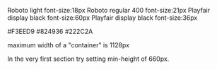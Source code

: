 <!-- fonts -->

Roboto light  font-size:18px
Roboto regular 400 font-size:21px
Playfair display black  font-size:60px
Playfair display black font-size:36px

<!-- Colors -->

#F3EED9
#824936
#222C2A


<!-- Layout -->

maximum width of a "container" is 1128px

In the very first section try setting  min-height of 660px.
